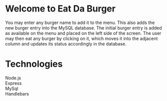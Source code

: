# Welcome to Eat Da Burger

You  may enter any burger name to add it to the menu. This also adds the new burger entry into the MySQL database. The initial burger entry is added as available on the menu and placed on the left side of the screen. The user may then eat any burger by clicking on it, which moves it into the adjacent column and updates its status accordingly in the database.

# Technologies
Node.js\
Express\
MySql\
Handlebars

\
[]()